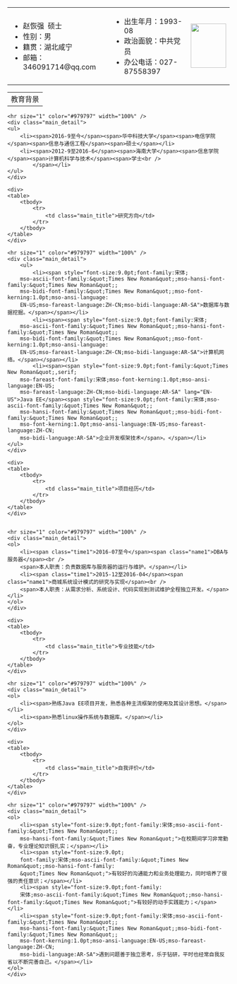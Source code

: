 <table class="basic_table" cellspacing="0" cellpadding="0" border="0" width="100%">
    <tbody>
        <tr>
            <td class="basic_td1">
                <ul>
                    <li><span class="basic_name">赵恢强</span>&nbsp; <span>硕士<br />
                    </span></li>
                    <li><span>性别：男<br />
                    </span></li>
                    <li><span>籍贯：湖北咸宁<br />
                    </span></li>
                    <li><span>邮箱：346091714@qq.com<br />
                    </span></li>
                </ul>
            </td> 
            <td class="basic_td2">
                <ul>
                    <li><span>出生年月：1993-08</span></li>
                    <li><span>政治面貌：中共党员<br />
                    </span></li>
                    <li><span>办公电话：027-87558397</span></li>
                </ul>
            </td>
            <td style="text-align: right"><img src="https://cmis.csdc.info/upload/selfspace/zhaohq/image/20170421203713546.JPG" class="imgline" height="100" width="80" alt="" /></td>
        </tr>
    </tbody>
</table>

<div class="main_content">
    <div>
    <table>
        <tbody>
            <tr>
                <td class="main_title">教育背景</td>
            </tr>
        </tbody>
    </table>
    </div>

    <hr size="1" color="#979797" width="100%" />
    <div class="main_detail">
    <ul>
        <li><span>2016-9至今</span><span>华中科技大学</span><span>电信学院</span><span>信息与通信工程</span><span>硕士</span></li>
        <li><span>2012-9至2016-6</span><span>海南大学</span><span>信息学院</span><span>计算机科学与技术</span><span>学士<br />
            </span></li>
    </ul>
    </div>

    <div>
    <table>
        <tbody>
            <tr>
                <td class="main_title">研究方向</td>
            </tr>
        </tbody>
    </table>
    </div>

    <hr size="1" color="#979797" width="100%" />
    <div class="main_detail">
        <ul>
            <li><span style="font-size:9.0pt;font-family:宋体;
        mso-ascii-font-family:&quot;Times New Roman&quot;;mso-hansi-font-family:&quot;Times New Roman&quot;;
        mso-bidi-font-family:&quot;Times New Roman&quot;;mso-font-kerning:1.0pt;mso-ansi-language:
        EN-US;mso-fareast-language:ZH-CN;mso-bidi-language:AR-SA">数据库与数据挖掘。</span></span></li>
            <li><span><span style="font-size:9.0pt;font-family:宋体;
        mso-ascii-font-family:&quot;Times New Roman&quot;;mso-hansi-font-family:&quot;Times New Roman&quot;;
        mso-bidi-font-family:&quot;Times New Roman&quot;;mso-font-kerning:1.0pt;mso-ansi-language:
        EN-US;mso-fareast-language:ZH-CN;mso-bidi-language:AR-SA">计算机网络。</span></span></li>
            <li><span><span style="font-size:9.0pt;font-family:&quot;Times New Roman&quot;,serif;
        mso-fareast-font-family:宋体;mso-font-kerning:1.0pt;mso-ansi-language:EN-US;
        mso-fareast-language:ZH-CN;mso-bidi-language:AR-SA" lang="EN-US">Java EE</span><span style="font-size:9.0pt;font-family:宋体;mso-ascii-font-family:&quot;Times New Roman&quot;;
        mso-hansi-font-family:&quot;Times New Roman&quot;;mso-bidi-font-family:&quot;Times New Roman&quot;;
        mso-font-kerning:1.0pt;mso-ansi-language:EN-US;mso-fareast-language:ZH-CN;
        mso-bidi-language:AR-SA">企业开发框架技术</span>。</span></li>
    </ul>
    </div>

    <div>
    <table>
        <tbody>
            <tr>
                <td class="main_title">项目经历</td>
            </tr>
        </tbody>
    </table>
    </div>


    <hr size="1" color="#979797" width="100%" />
    <div class="main_detail">
    <ol>
        <li><span class="time1">2016-07至今</span><span class="name1">DBA与服务器</span><br />
        <span>本人职责：负责数据库与服务器的运行与维护。</span></li>
        <li><span class="time1">2015-12至2016-04</span><span class="name1">商城系统设计模式的研究与实现</span><br />
        <span>本人职责：从需求分析、系统设计、代码实现到测试维护全程独立开发。</span></li>
    </ol>
    </div>

    <div>
    <table>
        <tbody>
            <tr>
                <td class="main_title">专业技能</td>
            </tr>
        </tbody>
    </table>
    </div>

    <hr size="1" color="#979797" width="100%" />
    <div class="main_detail">
    <ol>
        <li><span>熟练Java EE项目开发，熟悉各种主流框架的使用及其设计思想。</span></li>
        <li><span>熟悉linux操作系统与数据库。</span></li>
    </ol>
    </div>

    <div>
    <table>
        <tbody>
            <tr>
                <td class="main_title">自我评价</td>
            </tr>
        </tbody>
    </table>
    </div>

    <hr size="1" color="#979797" width="100%" />
    <div class="main_detail">
    <ol>
        <li><span style="font-size:9.0pt;font-family:宋体;mso-ascii-font-family:&quot;Times New Roman&quot;;
        mso-hansi-font-family:&quot;Times New Roman&quot;">在校期间学习非常勤奋，专业理论知识很扎实；</span></li>
        <li><span style="font-size:9.0pt;
        font-family:宋体;mso-ascii-font-family:&quot;Times New Roman&quot;;mso-hansi-font-family:
        &quot;Times New Roman&quot;">有较好的沟通能力和业务处理能力，同时培养了很强的责任意识；</span></li>
        <li><span style="font-size:9.0pt;font-family:
        宋体;mso-ascii-font-family:&quot;Times New Roman&quot;;mso-hansi-font-family:&quot;Times New Roman&quot;">有较好的动手实践能力；</span></li>
        <li><span style="font-size:9.0pt;font-family:宋体;mso-ascii-font-family:&quot;Times New Roman&quot;;
        mso-hansi-font-family:&quot;Times New Roman&quot;;mso-bidi-font-family:&quot;Times New Roman&quot;;
        mso-font-kerning:1.0pt;mso-ansi-language:EN-US;mso-fareast-language:ZH-CN;
        mso-bidi-language:AR-SA">遇到问题善于独立思考，乐于钻研，平时也经常自我反省以不断完善自己。</span></li>
    </ol>
    </div>
</div>
